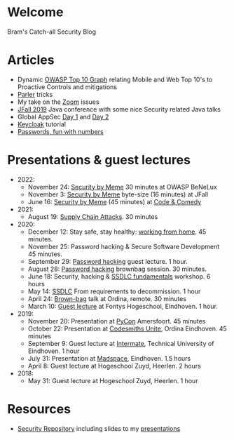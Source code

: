 # Welcome

Bram's Catch-all Security Blog

# Articles
* Dynamic [OWASP Top 10 Graph](2022-08-05_OWASP_Top10_Graph/owasp_graph.html) relating Mobile and Web Top 10's to Proactive Controls and mitigations
* [Parler](2021-01-12_Parler/README.md) tricks
* My take on the [Zoom](2020-04-06_Zoom/README.md) issues
* [JFall 2019](2019-10-31_JFall/JFall.md) Java conference with some nice Security related Java talks
* Global AppSec [Day 1](2019-09-26_Global_AppSec/Day_1.md) and [Day 2](2019-09-26_Global_AppSec/Day_2.md)
* [Keycloak](2019-08-20_keycloak_tutorial/README.md) tutorial
* [Passwords, fun with numbers](2019-02-20_passwords_fun_with_numbers/README.md)


# Presentations & guest lectures
* 2022:
  * November 24: [Security by Meme](https://www.youtube.com/watch?v=rG7QbTf5X-c&ab_channel=OWASPNetherlands) 30 minutes at OWASP BeNeLux
  * November 3: [Security by Meme](presentation/2022-11-03_Security_by_Meme.html) byte-size (16 minutes) at JFall
  * June 16: [Security by Meme](presentation/2022-06-16_Security_by_Meme.html) (45 minutes) at [Code & Comedy]()
* 2021:
  * August 19: [Supply Chain Attacks](presentation/2021-08-19_Supply_chain_attacks.html). 30 minutes
* 2020:
  * December 12: Stay safe, stay healthy: [working from home](presentation/2020-12-10_Working_from_Home.html). 45 minutes.
  * November 25: Password hacking & Secure Software Development 45 minutes.
  * September 29: [Password hacking](presentation/2020-09-29_Password_hacking.html) guest lecture. 1 hour.
  * August 28: [Password hacking](presentation/2020-08-28_Password_brownbag.html) brownbag session. 30 minutes.
  * June 18: Security, hacking & [SSDLC fundamentals](presentation/2020-06-19_Ordina_SSDLC.html) workshop. 6 hours
  * May 14: [SSDLC](https://youtu.be/_38XL044dIA?t=237) From requirements to decommission. 1 hour
  * April 24: [Brown-bag](presentation/2020-04-24_Ordina.html) talk at Ordina, remote. 30 minutes
  * March 10: [Guest lecture](presentation/2020-03-10_Fontys.html) at Fontys Hogeschool, Eindhoven. 1 hour.
* 2019:
  * November 20: Presentation at [PyCon](presentation/2019-11-20_Pycon.html) Amersfoort. 45 minutes
  * October 22: Presentation at [Codesmiths Unite](presentation/2019-10-22_codesmiths_unite.html), Ordina Eindhoven. 45 minutes
  * September 9: Guest lecture at [Intermate](presentation/2019-09-09_intermate.html), Technical University of Eindhoven. 1 hour
  * July 31: Presentation at [Madspace](presentation/2019-07-31_madspace.html), Eindhoven. 1.5 hours
  * April 8: Guest lecture at Hogeschool Zuyd, Heerlen. 2 hours
* 2018:
  * May 31: Guest lecture at Hogeschool Zuyd, Heerlen. 1 hour

# Resources
* [Security Repository](https://github.com/brampat/security) including slides to my [presentations](https://github.com/brampat/security/tree/master/publications/presentation)